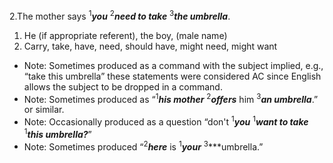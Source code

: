 2.The mother says <sup>1</sup>***you*** <sup>2</sup>***need to take*** <sup>3</sup>***the umbrella***.

1. He (if appropriate referent), the boy, (male name)
2. Carry, take, have, need, should have, might need, might want 

- Note: Sometimes produced as a command with the subject implied, e.g., “take this umbrella” these statements were considered AC since English allows the subject to be dropped in a command.
- Note: Sometimes produced as “<sup>1</sup>***his mother*** <sup>2</sup>***offers*** him <sup>3</sup>***an umbrella***.” or similar.
- Note: Occasionally produced as a question “don't <sup>1</sup>***you*** <sup>1</sup>***want to take*** <sup>1</sup>***this umbrella?***”
- Note: Sometimes produced “<sup>2</sup>***here*** is <sup>1</sup>***your*** <sup>3</sup>***umbrella.”
